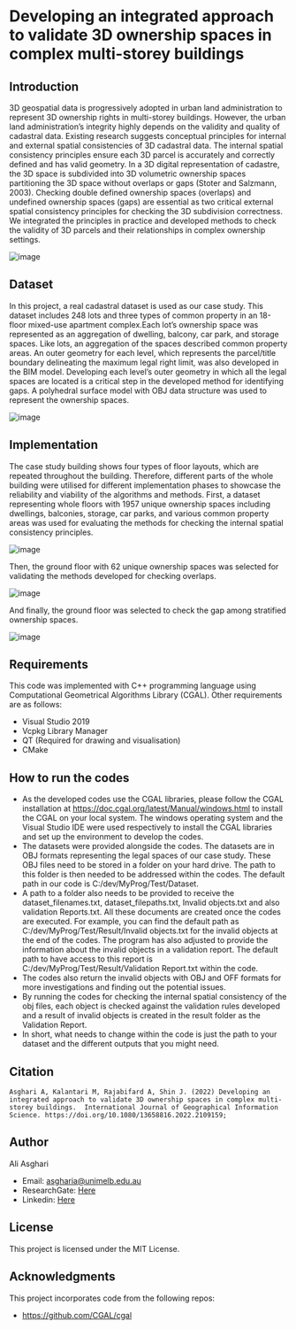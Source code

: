 # Developing an integrated approach to validate 3D ownership spaces in complex multi-storey buildings
## Introduction 
3D geospatial data is progressively adopted in urban land administration to represent 3D ownership rights in multi-storey buildings. However, the urban land administration’s integrity highly depends on the validity and quality of cadastral data. Existing research suggests conceptual principles for internal and external spatial consistencies of 3D cadastral data. The internal spatial consistency principles ensure each 3D parcel is accurately and correctly defined and has valid geometry. In a 3D digital representation of cadastre, the 3D space is subdivided into 3D volumetric ownership spaces partitioning the 3D space without overlaps or gaps (Stoter and Salzmann, 2003). Checking double defined ownership spaces (overlaps) and undefined ownership spaces (gaps) are essential as two critical external spatial consistency principles for checking the 3D subdivision correctness. We integrated the principles in practice and developed methods to check the validity of 3D parcels and their relationships in complex ownership settings. 

![image](https://user-images.githubusercontent.com/40024785/174431870-3e0930eb-874c-49cd-bb88-92d3de2e289f.png)

## Dataset
In this project, a real cadastral dataset is used as our case study. This dataset includes 248 lots and three types of common property in an 18-floor mixed-use apartment complex.Each lot’s ownership space was represented as an aggregation of dwelling, balcony, car park, and storage spaces. Like lots, an aggregation of the spaces described common property areas. An outer geometry for each level, which represents the parcel/title boundary delineating the maximum legal right limit, was also developed in the BIM model. Developing each level’s outer geometry in which all the legal spaces are located is a critical step in the developed method for identifying gaps. A polyhedral surface model with OBJ data structure was used to represent the ownership spaces. 

![image](https://user-images.githubusercontent.com/40024785/174432091-573ab5f1-8230-4c3e-8ecc-510ba8171fbf.png)

## Implementation
The case study building shows four types of floor layouts, which are repeated throughout the building. Therefore, different parts of the whole building were utilised for different implementation phases to showcase the reliability and viability of the algorithms and methods. First, a dataset representing whole floors with 1957 unique ownership spaces including dwellings, balconies, storage, car parks, and various common property areas was used for evaluating the methods for checking the internal spatial consistency principles. 

![image](https://user-images.githubusercontent.com/40024785/174432685-db6ad49b-d6cf-43e8-be06-362d33f3beda.png)

Then, the ground floor with 62 unique ownership spaces was selected for validating the methods developed for checking overlaps.

![image](https://user-images.githubusercontent.com/40024785/174432725-0f3aec3f-9ec7-4d53-a842-4cb200b247fa.png)

And finally, the ground floor was selected to check the gap among stratified ownership spaces. 

![image](https://user-images.githubusercontent.com/40024785/174432782-f17d9e08-3923-4929-a754-2d3f56903ada.png)

## Requirements
This code was implemented with C++ programming language using Computational Geometrical Algorithms Library (CGAL). Other requirements are as follows: 
- Visual Studio 2019
- Vcpkg Library Manager
- QT (Required for drawing and visualisation)
- CMake

## How to run the codes
-	As the developed codes use the CGAL libraries, please follow the CGAL installation at https://doc.cgal.org/latest/Manual/windows.html to install the CGAL on your local system. The windows operating system and the Visual Studio IDE were used respectively to install the CGAL libraries and set up the environment to develop the codes.
-	The datasets were provided alongside the codes. The datasets are in OBJ formats representing the legal spaces of our case study. These OBJ files need to be stored in a folder on your hard drive. The path to this folder is then needed to be addressed within the codes. The default path in our code is C:/dev/MyProg/Test/Dataset.
-	A path to a folder also needs to be provided to receive the dataset_filenames.txt, dataset_filepaths.txt, Invalid objects.txt and also validation Reports.txt. All these documents are created once the codes are executed. For example, you can find the default path as C:/dev/MyProg/Test/Result/Invalid objects.txt for the invalid objects at the end of the codes. The program has also adjusted to provide the information about the invalid objects in a validation report. The default path to have access to this report is C:/dev/MyProg/Test/Result/Validation Report.txt within the code.
-	The codes also return the invalid objects with OBJ and OFF formats for more investigations and finding out the potential issues. 
-	By running the codes for checking the internal spatial consistency of the obj files, each object is checked against the validation rules developed and a result of invalid objects is created in the result folder as the Validation Report. 
-	In short, what needs to change within the code is just the path to your dataset and the different outputs that you might need. 

## Citation
```
Asghari A, Kalantari M, Rajabifard A, Shin J. (2022) Developing an integrated approach to validate 3D ownership spaces in complex multi-storey buildings.  International Journal of Geographical Information Science. https://doi.org/10.1080/13658816.2022.2109159;
```
## Author
Ali Asghari
- Email: <asgharia@unimelb.edu.au>
- ResearchGate: [Here](https://www.researchgate.net/profile/Ali-Asghari-10)
- Linkedin: [Here](https://www.linkedin.com/in/aliiasgharii/)

## License
This project is licensed under the MIT License.

## Acknowledgments
This project incorporates code from the following repos:
- https://github.com/CGAL/cgal
